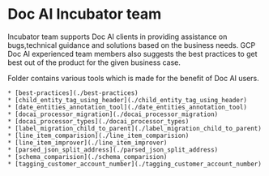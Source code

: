 # Doc AI Incubator team

Incubator team supports Doc AI clients in providing assistance on bugs,technical guidance and solutions
based on the business needs. GCP Doc AI experienced team members also suggests the best practices to get
best out of the product for the given business case.

Folder contains various tools which is made for the benefit of Doc AI users.

    * [best-practices](./best-practices)
    * [child_entity_tag_using_header](./child_entity_tag_using_header)
    * [date_entities_annotation_tool](./date_entities_annotation_tool)
    * [docai_processor_migration](./docai_processor_migration)
    * [docai_processor_types](./docai_processor_types)
    * [label_migration_child_to_parent](./label_migration_child_to_parent)
    * [line_item_comparision](./line_item_comparision)
    * [line_item_improver](./line_item_improver)
    * [parsed_json_split_address](./parsed_json_split_address)
    * [schema_comparision](./schema_comparision)
    * [tagging_customer_account_number](./tagging_customer_account_number)
